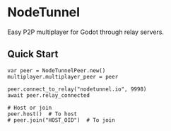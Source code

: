 # NodeTunnel

Easy P2P multiplayer for Godot through relay servers.

## Quick Start

```gdscript
var peer = NodeTunnelPeer.new()
multiplayer.multiplayer_peer = peer

peer.connect_to_relay("nodetunnel.io", 9998)
await peer.relay_connected

# Host or join
peer.host()  # To host
# peer.join("HOST_OID")  # To join

